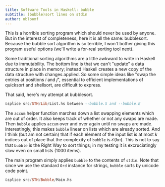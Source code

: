 ```yaml
---
title: Software Tools in Haskell: bubble
subtitle: (bubble)sort lines on stdin
author: nbloomf
---
```


This is a horrible sorting program which should never be used by anyone. But in the interest of completeness, here it is all the same: bubblesort. Because the bubble sort algorithm is so terrible, I won't bother giving this program useful options (we'll write a for-real sorting tool next).

Some traditional sorting algorithms are a little awkward to write in Haskell due to immutability. The bottom line is that we can't "update" a data structure in place in memory; instead Haskell creates a new copy of the data structure with changes applied. So some simple ideas like "swap the entries at positions $i$ and $j$", essential to efficient implementations of quicksort and shellsort, are difficult to express.

That said, here's my attempt at bubblesort.


```haskell
&splice src/STH/Lib/List.hs between --bubble.S and --bubble.E
```


The ``accum`` helper function marches down a list swapping elements which are out of order. It also keeps track of whether or not any swaps are made. Then ``bubble`` applies ``accum`` over and over again until no swaps are made. Interestingly, this makes ``bubble`` linear on lists which are already sorted. And I think (but am not certain) that if each element of the input list is at most $k$ indices out of place that the complexity of ``bubble`` is $\mathcal{O}(kn)$. This is not to say that ``bubble`` is the Right Way to sort things; in my testing it is excruciatingly slow even on small lists (1000 items).

The main program simply applies ``bubble`` to the contents of ``stdin``. Note that since we use the standard ``Ord`` instance for strings, ``bubble`` sorts by unicode code point.


```haskell
&splice src/STH/Bubble/Main.hs
```
